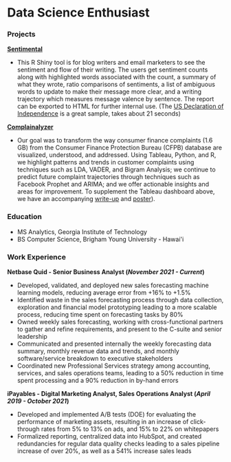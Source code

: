 # Data Science Enthusiast

### Projects
**[Sentimental](https://sentimental-post.shinyapps.io/Sentimental/)**  
- This R Shiny tool is for blog writers and email marketers to see the sentiment and flow of their
writing. The users get sentiment counts along with highlighted words associated with the count, a summary of
what they wrote, ratio comparisons of sentiments, a list of ambiguous words to update to make their message
more clear, and a writing trajectory which measures message valence by sentence. The report can be exported
to HTML for further internal use. (The [US Declaration of Independence](https://www.archives.gov/founding-docs/declaration-transcript) is a great sample, takes about 21 seconds)   

**[Complainalyzer](https://public.tableau.com/app/profile/hillary.latham5228/viz/Complainalyzer/Complainalyzer)**
- Our goal was to transform the way consumer finance complaints (1.6 GB) from the Consumer Finance Protection Bureau (CFPB) database are visualized, understood, and addressed. Using Tableau, Python, and R, we highlight patterns and trends in customer complaints using techniques such as LDA, VADER, and Bigram Analysis; we continue to predict future complaint trajectories through techniques such as Facebook Prophet and ARIMA; and we offer actionable insights and areas for improvement. To supplement the Tableau dashboard above, we have an accompanying [write-up](https://github.com/HaoleHawaiian/haolehawaiian.github.io/blob/main/assets/Complainalyzer%20Write%20Up) and [poster](https://github.com/HaoleHawaiian/haolehawaiian.github.io/blob/main/assets/Complainalyzer%20Poster.pdf)).

### Education
- MS Analytics, Georgia Institute of Technology  
- BS Computer Science, Brigham Young University - Hawai'i  

### Work Experience
**Netbase Quid - Senior Business Analyst (_November 2021 - Current_)** 
- Developed, validated, and deployed new sales forecasting machine learning models, reducing average error from +16% to +1.5%  
- Identified waste in the sales forecasting process through data collection, exploration and financial model prototyping leading to a more scalable process, reducing time spent on forecasting tasks by 80%  
- Owned weekly sales forecasting, working with cross-functional partners to gather and refine requirements, and present to the C-suite and senior leadership  
- Communicated and presented internally the weekly forecasting data summary, monthly revenue data and trends, and monthly software/service breakdown to executive stakeholders  
- Coordinated new Professional Services strategy among accounting, services, and sales operations teams, leading to a 50% reduction in time spent processing and a 90% reduction in by-hand errors  

**iPayables - Digital Marketing Analyst, Sales Operations Analyst  (_April 2019 - October 2021_)**  
- Developed and implemented A/B tests (DOE) for evaluating the performance of marketing assets, resulting in an increase of click-through rates from 5% to 13% on ads, and 15% to 22% on whitepapers
- Formalized reporting, centralized data into HubSpot, and created redundancies for regular data quality checks leading to a sales pipeline increase of over 20%, as well as a 541% increase sales leads  


